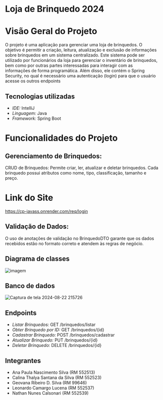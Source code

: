 # Loja de Brinquedo 2024

# Visão Geral do Projeto
O projeto é uma aplicação para gerenciar uma loja de brinquedos. O objetivo é permitir a criação, leitura, atualização e exclusão de informações sobre brinquedos em um sistema centralizado. Este sistema pode ser utilizado por funcionários da loja para gerenciar o inventário de brinquedos, bem como por outras partes interessadas para interagir com as informações de forma programática. Além disso, ele contém o Spring Security, no qual é necessário uma autenticação (login) para que o usuário acesse os outros endpoints

## Tecnologias utilizadas
- *IDE:* IntelliJ
- *Linguagem:* Java
- *Framework:* Spring Boot 

# Funcionalidades do Projeto
## Gerenciamento de Brinquedos:

CRUD de Brinquedos: Permite criar, ler, atualizar e deletar brinquedos. Cada brinquedo possui atributos como nome, tipo, classificação, tamanho e preço.

# Link do Site
https://cp-javass.onrender.com/req/login

## Validação de Dados: 
O uso de anotações de validação no BrinquedoDTO garante que os dados recebidos estão no formato correto e atendem às regras de negócio.

## Diagrama de classes
![imagem](https://github.com/user-attachments/assets/b4ac6ea5-88b2-4360-94d9-d329004c5733)

## Banco de dados
![Captura de tela 2024-08-22 215726](https://github.com/user-attachments/assets/877a7f85-18b5-43a6-823f-92f978f0bd6e)

## Endpoints

- *Listar Brinquedos:* GET /brinquedos/listar
- *Obter Brinquedo por ID:* GET /brinquedos/{id}
- *Cadastrar Brinquedo:* POST /brinquedos/cadastrar
- *Atualizar Brinquedo:* PUT /brinquedos/{id}
- *Deletar Brinquedo:* DELETE /brinquedos/{id}

## Integrantes

- Ana Paula Nascimento Silva (RM 552513) 
- Calina Thalya Santana da Silva (RM 552523) 
- Geovana Ribeiro D. Silva (RM 99646) 
- Leonardo Camargo Lucena (RM 552537)
- Nathan Nunes Calsonari (RM 552539) 

